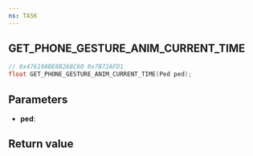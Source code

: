 ```yaml
---
ns: TASK
---
```

## GET_PHONE_GESTURE_ANIM_CURRENT_TIME

```c
// 0x47619ABE8B268C60 0x7B72AFD1
float GET_PHONE_GESTURE_ANIM_CURRENT_TIME(Ped ped);
```


## Parameters
* **ped**: 

## Return value
